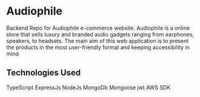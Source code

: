# Audiophile

Backend Repo for Audiophile e-commerce website. Audiophile is a online store that sells luxury and branded audio gadgets ranging from earphones, speakers, to headsets. The main aim of this web application is to present the products in the most user-friendly format and keeping accessibility in mind

## Technologies Used
TypeScript
ExpressJs
NodeJs
MongoDb
Mongoose
jwt
AWS SDK
